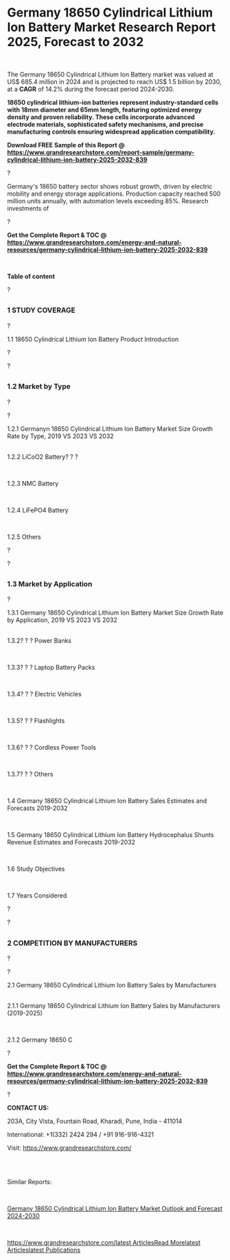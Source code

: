 <h1>Germany 18650 Cylindrical Lithium Ion Battery Market Research Report 2025, Forecast to 2032</h1><br/><p>The Germany 18650 Cylindrical Lithium Ion Battery market was valued at US$ 685.4 million in 2024 and is projected to reach US$ 1.5 billion by 2030, at a <strong>CAGR</strong> of 14.2% during the forecast period 2024-2030.</p>
 
 
 
 <p><strong>18650 cylindrical lithium-ion batteries represent industry-standard cells with 18mm diameter and 65mm length, featuring optimized energy density and proven reliability. These cells incorporate advanced electrode materials, sophisticated safety mechanisms, and precise manufacturing controls ensuring widespread application compatibility.</strong></p>
 
 
 
 <div><b>Download FREE Sample of this Report @ <a href="https://www.grandresearchstore.com/report-sample/germany-cylindrical-lithium-ion-battery-2025-2032-839">https://www.grandresearchstore.com/report-sample/germany-cylindrical-lithium-ion-battery-2025-2032-839</a></b></div>
 
 
 
 <p>? </p>
 
 
 
 <p>Germany&#39;s 18650 battery sector shows robust growth, driven by electric mobility and energy storage applications. Production capacity reached 500 million units annually, with automation levels exceeding 85%. Research investments of</p>
 
 
 
 <p>? </p>
 
 
 
 <div><b>Get the Complete Report & TOC @ <a href="https://www.grandresearchstore.com/energy-and-natural-resources/germany-cylindrical-lithium-ion-battery-2025-2032-839">https://www.grandresearchstore.com/energy-and-natural-resources/germany-cylindrical-lithium-ion-battery-2025-2032-839</a></b></div>
 
 
 
 <p><br />
 
 <b>Table of content</b></p>
 
 
 
 <p>? </p>
 
 
 
 <h2><span style="font-size:16px"><strong>1 STUDY COVERAGE</strong></span></h2>
 
 
 
 <p>? </p>
 
 
 
 <p>1.1 18650 Cylindrical Lithium Ion Battery Product Introduction</p>
 
 
 
 <p>? </p>
 
 
 
 <p>? </p>
 
 
 
 <h2><span style="font-size:16px"><strong>1.2 Market by Type</strong></span></h2>
 
 
 
 <p>? </p>
 
 
 
 <p>? </p>
 
 
 
 <p>1.2.1 Germanyn 18650 Cylindrical Lithium Ion Battery Market Size Growth Rate by Type, 2019 VS 2023 VS 2032<br />
 
 <br />
 
 1.2.2 LiCoO2 Battery? ? ? <br />
 
 <br />
 
 1.2.3 NMC Battery<br />
 
 <br />
 
 1.2.4 LiFePO4 Battery<br />
 
 <br />
 
 1.2.5 Others<br />
 
 ? </p>
 
 
 
 <p>? </p>
 
 
 
 <h2><span style="font-size:16px"><strong>1.3 Market by Application</strong></span></h2>
 
 
 
 <p>? </p>
 
 
 
 <p>1.3.1 Germany 18650 Cylindrical Lithium Ion Battery Market Size Growth Rate by Application, 2019 VS 2023 VS 2032<br />
 
 <br />
 
 1.3.2? ? ? Power Banks<br />
 
 <br />
 
 1.3.3? ? ? Laptop Battery Packs<br />
 
 <br />
 
 1.3.4? ? ? Electric Vehicles<br />
 
 <br />
 
 1.3.5? ? ? Flashlights<br />
 
 <br />
 
 1.3.6? ? ? Cordless Power Tools<br />
 
 <br />
 
 1.3.7? ? ? Others<br />
 
 <br />
 
 1.4 Germany 18650 Cylindrical Lithium Ion Battery Sales Estimates and Forecasts 2019-2032<br />
 
 <br />
 
 1.5 Germany 18650 Cylindrical Lithium Ion Battery Hydrocephalus Shunts Revenue Estimates and Forecasts 2019-2032<br />
 
 <br />
 
 1.6 Study Objectives<br />
 
 <br />
 
 1.7 Years Considered</p>
 
 
 
 <p>? </p>
 
 
 
 <p>? </p>
 
 
 
 <h2><span style="font-size:16px"><strong>2 COMPETITION BY MANUFACTURERS</strong></span></h2>
 
 
 
 <p>? </p>
 
 
 
 <p>? </p>
 
 
 
 <p>2.1 Germany 18650 Cylindrical Lithium Ion Battery Sales by Manufacturers<br />
 
 <br />
 
 2.1.1 Germany 18650 Cylindrical Lithium Ion Battery Sales by Manufacturers (2019-2025)<br />
 
 <br />
 
 2.1.2 Germany 18650 C</p>
 
 
 
 <p>? </p>
 
 
 
 <div><b>Get the Complete Report & TOC @ <a href="https://www.grandresearchstore.com/energy-and-natural-resources/germany-cylindrical-lithium-ion-battery-2025-2032-839">https://www.grandresearchstore.com/energy-and-natural-resources/germany-cylindrical-lithium-ion-battery-2025-2032-839</a></b></div>
 
 
 
 <p>? </p>
 
 
 
 <p><b>CONTACT US:</b><br />
 
 203A, City Vista, Fountain Road, Kharadi, Pune, India - 411014<br />
 
 International: +1(332) 2424 294 / +91 916-916-4321<br />
 
 Visit: <a href="https://www.grandresearchstore.com/">https://www.grandresearchstore.com/</a><br />
 
 <br />
 
 <br />
 
 Similar Reports:<br />
 
 <br />
 
 <a href="https://www.grandresearchstore.com/energy-and-natural-resources/germany-cylindrical-lithium-ion-battery-2024-2030-474">Germany 18650 Cylindrical Lithium Ion Battery Market Outlook and Forecast 2024-2030</a><br />
 
 <br />
 
 <a href="https://gyeongbokgung.com">https://www.grandresearchstore.com/</a><a href="https://hallyeomaritime.com">latest Articles</a><a href="https://jingwansa.com">Read More</a><a href="https://nguoiviet.jp/">latest Articles</a><a href="https://www.intelmarketresearch.com/">latest Publications</a></p>